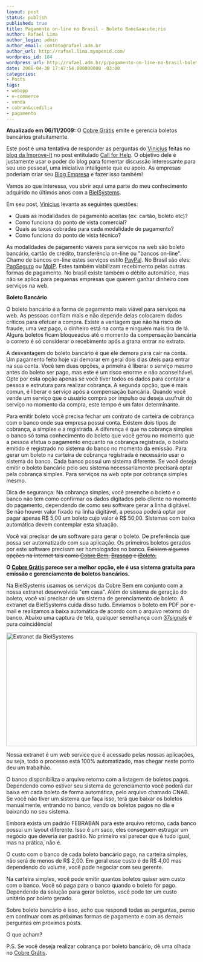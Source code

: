 ```yaml
---
layout: post
status: publish
published: true
title: Pagamento on-line no Brasil - Boleto Banc&aacute;rio
author: Rafael Lima
author_login: admin
author_email: contato@rafael.adm.br
author_url: http://rafael.lima.myopenid.com/
wordpress_id: 184
wordpress_url: http://rafael.adm.br/p/pagamento-on-line-no-brasil-boleto-bancario/
date: 2008-04-30 17:47:54.000000000 -03:00
categories:
- Posts
tags:
- webapp
- e-commerce
- venda
- cobran&ccedil;a
- pagamento
---
```

<strong>Atualizado em 06/11/2009:</strong> O <a href="http://cobregratis.com.br/?utm_campaign=blogwatch&amp;utm_source=rafael.adm.br&amp;utm_medium=link&amp;utm_term=pagamento-on-line-no-brasil-boleto-bancario">Cobre Gr&aacute;tis</a> emite e gerencia boletos banc&aacute;rios gratuitamente.

Este post &eacute; uma tentativa de responder as perguntas do <a href="http://www.improveit.com.br/vinicius">Vinicius</a> feitas no <a href="http://blog.improveit.com.br">blog da Improve-It</a> no post entitulado <a href="http://blog.improveit.com.br/articles/2008/04/28/call-for-help">Call for Help</a>. O objetivo dele &eacute; justamente usar o poder do blog para fomentar discuss&atilde;o interessante para seu uso pessoal, uma iniciativa inteligente que eu apoio. As empresas poderiam criar seu <a href="http://blogempresa.com.br">Blog Empresa</a> e fazer isso tamb&eacute;m!

Vamos ao que interessa, vou abrir aqui uma parte do meu conhecimento adquirido no &uacute;ltimos anos com a <a href="http://bielsystems.com.br">BielSystems</a>.

Em seu post, <a href="http://www.improveit.com.br/vinicius">Vinicius</a> levanta as seguintes quest&otilde;es:
<ul>
	<li>Quais as modalidades de pagamento aceitas (ex: cart&atilde;o, boleto etc)?</li>
	<li>Como funciona do ponto de vista comercial?</li>
	<li>Quais as taxas cobradas para cada modalidade de pagamento?</li>
	<li>Como funciona do ponto de vista t&eacute;cnico?</li>
</ul>
As modalidades de pagamento vi&aacute;veis para servi&ccedil;os na web s&atilde;o boleto banc&aacute;rio, cart&atilde;o de cr&eacute;dito, transfer&ecirc;ncia on-line ou "bancos on-line". Chamo de bancos on-line estes servi&ccedil;os estilo <a href="http://paypal.com">PayPal</a>. No Brasil s&atilde;o eles: <a href="https://pagseguro.uol.com.br">PagSeguro</a> ou <a href="http://moip.com.br">MoIP</a>. Estes tamb&eacute;m viabilizam recebimento pelas outras formas de pagamento. No brasil existe tamb&eacute;m o d&eacute;bito autom&aacute;tico, mas n&atilde;o se aplica para pequenas empresas que querem ganhar dinheiro com servi&ccedil;os na web.

<strong>Boleto Banc&aacute;rio</strong>

O boleto banc&aacute;rio &eacute; a forma de pagamento mais vi&aacute;vel para servi&ccedil;os na web. As pessoas confiam mais e n&atilde;o depende delas colocarem dados cr&iacute;ticos para efetuar a compra. Existe a vantagem que n&atilde;o h&aacute; risco de fraude, uma vez pago, o dinheiro est&aacute; na conta e ningu&eacute;m mais tira de l&aacute;. Alguns boletos ficam bloqueados at&eacute; o momento da compensa&ccedil;&atilde;o banc&aacute;ria o correto &eacute; s&oacute; considerar o recebimento ap&oacute;s a grana entrar no extrato.

A desvantagem do boleto banc&aacute;rio &eacute; que ele demora para cair na conta. Um pagamento feito hoje vai demorar em geral dois dias &uacute;teis para entrar na sua conta. Voc&ecirc; tem duas op&ccedil;&otilde;es, a primeira &eacute; liberar o servi&ccedil;o mesmo antes do boleto ser pago, mas este &eacute; um risco enorme e n&atilde;o aconselh&aacute;vel. Opte por esta op&ccedil;&atilde;o apenas se voc&ecirc; tiver todos os dados para contatar a pessoa e estrutura para realizar cobran&ccedil;a. A segunda op&ccedil;&atilde;o, que &eacute; mais comun, &eacute; liberar o servi&ccedil;o ap&oacute;s a compensa&ccedil;&atilde;o banc&aacute;ria. Quando voc&ecirc; vende um servi&ccedil;o que o usu&aacute;rio compra por impulso ou deseja usufruir do servi&ccedil;o no momento da compra, este tempo &eacute; um fator determinante.

Para emitir boleto voc&ecirc; precisa fechar um contrato de carteira de cobran&ccedil;a com o banco onde sua empresa possui conta. Existem dois tipos de cobran&ccedil;a, a simples e a registrada. A diferen&ccedil;a &eacute; que na cobran&ccedil;a simples o banco s&oacute; toma conhecimento do boleto que voc&ecirc; gerou no momento que a pessoa efetua o pagamento enquanto na cobran&ccedil;a registrada, o boleto emitido &eacute; registrado no sistema do banco no momento da emiss&atilde;o. Para gerar um boleto na carteira de cobran&ccedil;a registrada &eacute; necess&aacute;rio usar o sistema do banco. Cada banco possui um sistema diferente. Se voc&ecirc; deseja emitir o boleto banc&aacute;rio pelo seu sistema necessariamente precisar&aacute; optar pela cobran&ccedil;a simples. Para servi&ccedil;os na web opte por cobran&ccedil;a simples mesmo.

Dica de seguran&ccedil;a: Na cobran&ccedil;a simples, voc&ecirc; preenche o boleto e o banco n&atilde;o tem como confirmar os dados digitados pelo cliente no momento do pagamento, dependendo de como seu software gerar a linha digit&aacute;vel. Se n&atilde;o houver valor fixado na linha digit&aacute;vel, a pessoa poder&aacute; optar por pagar apenas R$ 5,00 um boleto cujo valor &eacute; R$ 50,00. Sistemas com baixa autom&aacute;tica devem contemplar esta situa&ccedil;&atilde;o.

Voc&ecirc; vai precisar de um software para gerar o boleto. De prefer&ecirc;ncia que possa ser automatizado com sua aplica&ccedil;&atilde;o. Os primeiros boletos gerados por este software precisam ser homologados no banco. <span style="text-decoration: line-through;">Existem algumas op&ccedil;&otilde;es na internet tais como </span><a href="http://cobrebem.com.br"><span style="text-decoration: line-through;">Cobre Bem</span></a><span style="text-decoration: line-through;">, </span><a href="http://www.braspag.com.br/"><span style="text-decoration: line-through;">Braspag</span></a><span style="text-decoration: line-through;"> e </span><a href="http://www.iboleto.com.br/"><span style="text-decoration: line-through;">iBoleto.</span></a>

<a href="http://www.iboleto.com.br/"></a><strong>O </strong><a href="http://cobregratis.com.br/?utm_campaign=blogwatch&amp;utm_source=rafael.adm.br&amp;utm_medium=link&amp;utm_term=pagamento-on-line-no-brasil-boleto-bancario"><strong>Cobre Gr&aacute;tis</strong></a><strong> parece ser a melhor op&ccedil;&atilde;o, ele &eacute; usa sistema gratuita para emiss&atilde;o e gerenciamento de boletos banc&aacute;rios.</strong>

Na BielSystems usamos os servi&ccedil;os da Cobre Bem em conjunto com a nossa extranet desenvolvida "em casa". Al&eacute;m do sistema de gera&ccedil;&atilde;o do boleto, voc&ecirc; vai precisar de um sistema de gerenciamento de boleto. A extranet da BielSystems cuida disso tudo. Enviamos o boleto em PDF por e-mail e realizamos a baixa autom&aacute;tica de acordo com o arquivo retorno do banco. Abaixo uma captura de tela, qualquer semelhan&ccedil;a com <a href="http://37signals.com">37signals</a> &eacute; pura coincid&ecirc;ncia!

<a href="http://rafael.adm.br/wp-content/uploads/2008/04/bielsystems-extranet.png"><img src="http://rafael.adm.br/wp-content/uploads/2008/04/bielsystems-extranet.png" alt="Extranet da BielSystems" width="504" height="300" /></a>

Nossa extranet &eacute; um web service que &eacute; acessado pelas nossas aplica&ccedil;&otilde;es, ou seja, todo o processo est&aacute; 100% automatizado, mas chegar neste ponto deu um trabalh&atilde;o.

O banco disponibiliza o arquivo retorno com a listagem de boletos pagos. Dependendo como estiver seu sistema de gerenciamento voc&ecirc; poder&aacute; dar baixa em cada boleto de forma autom&aacute;tica, pelo arquivo chamado CNAB. Se voc&ecirc; n&atilde;o tiver um sistema que fa&ccedil;a isso, ter&aacute; que baixar os boletos manualmente, entrando no banco, vendo  os boletos pagos no dia e baixando no seu sistema.

Embora exista um padr&atilde;o FEBRABAN para este arquivo retorno, cada banco possui um layout diferente. Isso &eacute; um saco, eles conseguem estragar um neg&oacute;cio que deveria ser padr&atilde;o. No primeiro vai parecer que &eacute; tudo igual, mas na pr&aacute;tica, n&atilde;o &eacute;.

O custo com o banco de cada boleto banc&aacute;rio pago, na carteira simples, n&atilde;o ser&aacute; de menos de R$ 2,00. Em geral esse custo &eacute; de R$ 4,00 mas dependendo do volume, voc&ecirc; pode negociar com seu gerente.

Na carteira simples, voc&ecirc; pode emitir quantos boletos quiser sem custo com o banco. Voc&ecirc; s&oacute; paga para o banco quando o boleto for pago. Dependendo da solu&ccedil;&atilde;o para gerar boletos, voc&ecirc; pode ter um custo unit&aacute;rio por boleto gerado.

Sobre boleto banc&aacute;rio &eacute; isso, acho que respondi todas as perguntas, penso em continuar com as pr&oacute;ximas formas de pagamento e com as demais perguntas em pr&oacute;ximos posts.

O que acham?

P.S. Se voc&ecirc; deseja realizar cobran&ccedil;a por boleto banc&aacute;rio, d&ecirc; uma olhada no&nbsp;<a href="http://cobregratis.com.br/?utm_campaign=blogwatch&amp;utm_source=rafael.adm.br&amp;utm_medium=link&amp;utm_term=pagamento-on-line-no-brasil-boleto-bancario">Cobre Gr&aacute;tis</a>.
